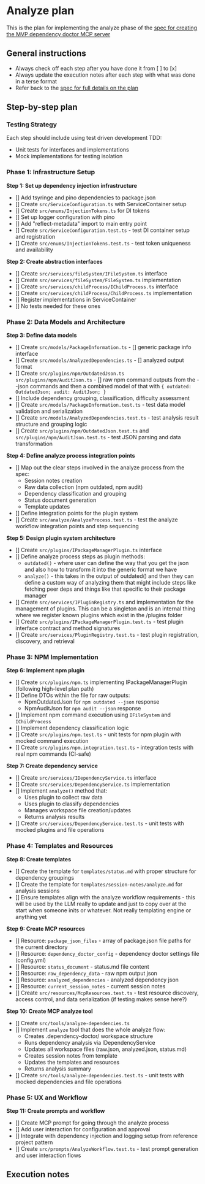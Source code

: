 # Analyze plan

This is the plan for implementing the analyze phase of the [spec for creating the MVP dependency doctor MCP server](./spec.md)

## General instructions

- Always check off each step after you have done it from [ ] to [x]
- Always update the execution notes after each step with what was done in a terse format
- Refer back to the [spec for full details on the plan](./spec.md)

## Step-by-step plan

### Testing Strategy

Each step should include using test driven development TDD:

- Unit tests for interfaces and implementations
- Mock implementations for testing isolation

### Phase 1: Infrastructure Setup

**Step 1: Set up dependency injection infrastructure**

- [] Add tsyringe and pino dependencies to package.json
- [] Create `src/ServiceConfiguration.ts` with ServiceContainer setup
- [] Create `src/enums/InjectionTokens.ts` for DI tokens
- [] Set up logger configuration with pino
- [] Add "reflect-metadata" import to main entry point
- [] Create `src/ServiceConfiguration.test.ts` - test DI container setup and registration
- [] Create `src/enums/InjectionTokens.test.ts` - test token uniqueness and availability

**Step 2: Create abstraction interfaces**

- [] Create `src/services/fileSystem/IFileSystem.ts` interface
- [] Create `src/services/fileSystem/FileSystem.ts` implementation
- [] Create `src/services/childProcess/IChildProcess.ts` interface
- [] Create `src/services/childProcess/ChildProcess.ts` implementation
- [] Register implementations in ServiceContainer
- [] No tests needed for these ones

### Phase 2: Data Models and Architecture

**Step 3: Define data models**

- [] Create `src/models/PackageInformation.ts` - [] generic package info interface
- [] Create `src/models/AnalyzedDependencies.ts` - [] analyzed output format
- [] Create `src/plugins/npm/OutdatedJson.ts` `src/plugins/npm/AuditJson.ts` - [] raw npm command outputs from the --json commands and then a combined model of that with `{ outdated: OutdatedJson; audit: AuditJson; }`
- [] Include dependency grouping, classification, difficulty assessment
- [] Create `src/models/PackageInformation.test.ts` - test data model validation and serialization
- [] Create `src/models/AnalyzedDependencies.test.ts` - test analysis result structure and grouping logic
- [] Create `src/plugins/npm/OutdatedJson.test.ts` and `src/plugins/npm/AuditJson.test.ts` - test JSON parsing and data transformation

**Step 4: Define analyze process integration points**

- [] Map out the clear steps involved in the analyze process from the spec:
  - Session notes creation
  - Raw data collection (npm outdated, npm audit)
  - Dependency classification and grouping
  - Status document generation
  - Template updates
- [] Define integration points for the plugin system
- [] Create `src/analyze/AnalyzeProcess.test.ts` - test the analyze workflow integration points and step sequencing

**Step 5: Design plugin system architecture**

- [] Create `src/plugins/IPackageManagerPlugin.ts` interface
- [] Define analyze process steps as plugin methods:
  - `outdated()` - where user can define the way that you get the json and also how to transform it into the generic format we have
  - `analyze()` - this takes in the output of outdated() and then they can define a custom way of analyzing them that might include steps like fetching peer deps and things like that specific to their package manager
- [] Create `src/services/IPluginRegistry.ts` and implementation for the management of plugins. This can be a singleton and is an internal thing where we register known plugins which exist in the /plugins folder
- [] Create `src/plugins/IPackageManagerPlugin.test.ts` - test plugin interface contract and method signatures
- [] Create `src/services/PluginRegistry.test.ts` - test plugin registration, discovery, and retrieval

### Phase 3: NPM Implementation

**Step 6: Implement npm plugin**

- [] Create `src/plugins/npm.ts` implementing IPackageManagerPlugin (following high-level plan path)
- [] Define DTOs within the file for raw outputs:
  - NpmOutdatedJson for `npm outdated --json` response
  - NpmAuditJson for `npm audit --json` response
- [] Implement npm command execution using `IFileSystem` and `IChildProcess`
- [] Implement dependency classification logic
- [] Create `src/plugins/npm.test.ts` - unit tests for npm plugin with mocked command execution
- [] Create `src/plugins/npm.integration.test.ts` - integration tests with real npm commands (CI-safe)

**Step 7: Create dependency service**

- [] Create `src/services/IDependencyService.ts` interface
- [] Create `src/services/DependencyService.ts` implementation
- [] Implement `analyze()` method that:
  - Uses plugin to collect raw data
  - Uses plugin to classify dependencies
  - Manages workspace file creation/updates
  - Returns analysis results
- [] Create `src/services/DependencyService.test.ts` - unit tests with mocked plugins and file operations

### Phase 4: Templates and Resources

**Step 8: Create templates**

- [] Create the template for `templates/status.md` with proper structure for dependency groupings
- [] Create the template for `templates/session-notes/analyze.md` for analysis sessions
- [] Ensure templates align with the analyze workflow requirements - this will be used by the LLM really to update and just to copy over at the start when someone inits or whatever. Not really templating engine or anything yet

**Step 9: Create MCP resources**

- [] Resource: `package_json_files` - array of package.json file paths for the current directory
- [] Resource: `dependency_doctor_config` - dependency doctor settings file (config.yml)
- [] Resource: `status_document` - status.md file content
- [] Resource: `raw_dependency_data` - raw npm output json
- [] Resource: `analyzed_dependencies` - analyzed dependency json
- [] Resource: `current_session_notes` - current session notes
- [] Create `src/resources/McpResources.test.ts` - test resource discovery, access control, and data serialization (if testing makes sense here?)

**Step 10: Create MCP analyze tool**

- [] Create `src/tools/analyze-dependencies.ts`
- [] Implement `analyze` tool that does the whole analyze flow:
  - Creates .dependency-doctor/ workspace structure
  - Runs dependency analysis via IDependencyService
  - Updates all workspace files (raw.json, analyzed.json, status.md)
  - Creates session notes from template
  - Updates the templates and resources
  - Returns analysis summary
- [] Create `src/tools/analyze-dependencies.test.ts` - unit tests with mocked dependencies and file operations

### Phase 5: UX and Workflow

**Step 11: Create prompts and workflow**

- [] Create MCP prompt for going through the analyze process
- [] Add user interaction for configuration and approval
- [] Integrate with dependency injection and logging setup from reference project pattern
- [] Create `src/prompts/AnalyzeWorkflow.test.ts` - test prompt generation and user interaction flows

## Execution notes
